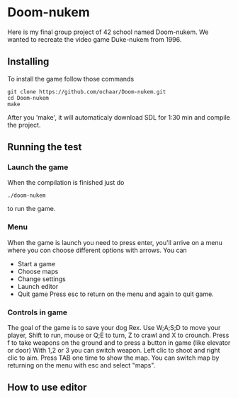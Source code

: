 # Doom-nukem

Here is my final group project of 42 school named Doom-nukem.
We wanted to recreate the video game Duke-nukem from 1996.

## Installing

To install the game follow those commands

```
git clone https://github.com/ochaar/Doom-nukem.git
cd Doom-nukem
make
```
After you 'make', it will automaticaly download SDL for 1:30 min
and compile the project.

## Running the test

### Launch the game

When the compilation is finished just do

```
./doom-nukem
```
to run the game.

### Menu

When the game is launch you need to press enter, you'll arrive on a menu where you
con choose different options with arrows.
You can
* Start a game
* Choose maps
* Change settings
* Launch editor
* Quit game
Press esc to return on the menu and again to quit game.

### Controls in game

The goal of the game is to save your dog Rex.
Use W;A;S;D to move your player, Shift to run, mouse or Q;E to turn, Z to crawl
and X to crounch.
Press f to take weapons on the ground and to press a button in game (like elevator or door)
With 1,2 or 3 you can switch weapon.
Left clic to shoot and right clic to aim.
Press TAB one time to show the map.
You can switch map by returning on the menu with esc and select "maps".

## How to use editor


